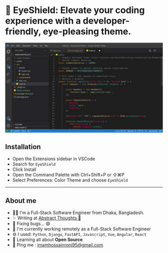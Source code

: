 # 🪬 EyeShield: Elevate your coding experience with a developer-friendly, eye-pleasing theme.

![EyeShield, a a VSCode theme](./extras/js.png)

## Installation

- Open the Extensions sidebar in VSCode
- Search for `EyeShield`
- Click Install
- Open the Command Palette with Ctrl+Shift+P or ⇧⌘P
- Select Preferences: Color Theme and choose `EyeShield`


---

## About me
- 👨‍💻 I'm a Full-Stack Software Engineer from Dhaka, Bangladesh.
- ✨ Writing at [Abstract Thoughts 🤔](https://imamhossainroni.me/)
- 🐛 Fixing bugs... 😄
- 🏢 I'm currently working remotely as a Full-Stack Software Engineer
- ⚙️ I used: `Python`,  `Django`, `FastAPI`, `Javascript`, `Vue`, `Angular`, `React`
- 🌱 Learning all about **Open Source**
- 💬 Ping me : imamhossainroni95@gmail.com

